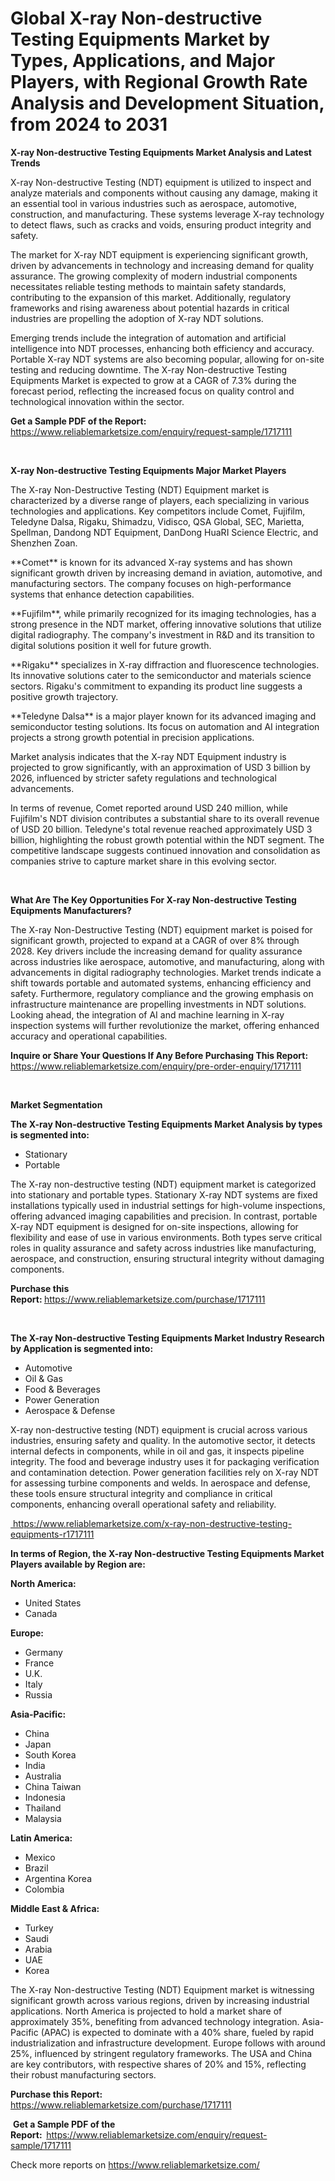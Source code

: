 <p><h1>Global X-ray Non-destructive Testing Equipments Market by Types, Applications, and Major Players, with Regional Growth Rate Analysis and Development Situation, from 2024 to 2031</h1></p><p><strong>X-ray Non-destructive Testing Equipments Market Analysis and Latest Trends</strong></p>
<p><p>X-ray Non-destructive Testing (NDT) equipment is utilized to inspect and analyze materials and components without causing any damage, making it an essential tool in various industries such as aerospace, automotive, construction, and manufacturing. These systems leverage X-ray technology to detect flaws, such as cracks and voids, ensuring product integrity and safety.</p><p>The market for X-ray NDT equipment is experiencing significant growth, driven by advancements in technology and increasing demand for quality assurance. The growing complexity of modern industrial components necessitates reliable testing methods to maintain safety standards, contributing to the expansion of this market. Additionally, regulatory frameworks and rising awareness about potential hazards in critical industries are propelling the adoption of X-ray NDT solutions.</p><p>Emerging trends include the integration of automation and artificial intelligence into NDT processes, enhancing both efficiency and accuracy. Portable X-ray NDT systems are also becoming popular, allowing for on-site testing and reducing downtime. The X-ray Non-destructive Testing Equipments Market is expected to grow at a CAGR of 7.3% during the forecast period, reflecting the increased focus on quality control and technological innovation within the sector.</p></p>
<p><strong>Get a Sample PDF of the Report:&nbsp;</strong> <a href="https://www.reliablemarketsize.com/enquiry/request-sample/1717111?utm_campaign=1131&utm_medium=2&utm_source=Github&utm_content=ia&utm_term=28122024&utm_id=x-ray-non-destructive-testing-equipments">https://www.reliablemarketsize.com/enquiry/request-sample/1717111</a></p>
<p>&nbsp;</p>
<p><strong>X-ray Non-destructive Testing Equipments Major Market Players</strong></p>
<p><p>The X-ray Non-Destructive Testing (NDT) Equipment market is characterized by a diverse range of players, each specializing in various technologies and applications. Key competitors include Comet, Fujifilm, Teledyne Dalsa, Rigaku, Shimadzu, Vidisco, QSA Global, SEC, Marietta, Spellman, Dandong NDT Equipment, DanDong HuaRI Science Electric, and Shenzhen Zoan.</p><p>**Comet** is known for its advanced X-ray systems and has shown significant growth driven by increasing demand in aviation, automotive, and manufacturing sectors. The company focuses on high-performance systems that enhance detection capabilities.</p><p>**Fujifilm**, while primarily recognized for its imaging technologies, has a strong presence in the NDT market, offering innovative solutions that utilize digital radiography. The company's investment in R&D and its transition to digital solutions position it well for future growth.</p><p>**Rigaku** specializes in X-ray diffraction and fluorescence technologies. Its innovative solutions cater to the semiconductor and materials science sectors. Rigaku's commitment to expanding its product line suggests a positive growth trajectory.</p><p>**Teledyne Dalsa** is a major player known for its advanced imaging and semiconductor testing solutions. Its focus on automation and AI integration projects a strong growth potential in precision applications.</p><p>Market analysis indicates that the X-ray NDT Equipment industry is projected to grow significantly, with an approximation of USD 3 billion by 2026, influenced by stricter safety regulations and technological advancements. </p><p>In terms of revenue, Comet reported around USD 240 million, while Fujifilm's NDT division contributes a substantial share to its overall revenue of USD 20 billion. Teledyne's total revenue reached approximately USD 3 billion, highlighting the robust growth potential within the NDT segment. The competitive landscape suggests continued innovation and consolidation as companies strive to capture market share in this evolving sector.</p></p>
<p>&nbsp;</p>
<p><strong>What Are The Key Opportunities For X-ray Non-destructive Testing Equipments Manufacturers?</strong></p>
<p><p>The X-ray Non-Destructive Testing (NDT) equipment market is poised for significant growth, projected to expand at a CAGR of over 8% through 2028. Key drivers include the increasing demand for quality assurance across industries like aerospace, automotive, and manufacturing, along with advancements in digital radiography technologies. Market trends indicate a shift towards portable and automated systems, enhancing efficiency and safety. Furthermore, regulatory compliance and the growing emphasis on infrastructure maintenance are propelling investments in NDT solutions. Looking ahead, the integration of AI and machine learning in X-ray inspection systems will further revolutionize the market, offering enhanced accuracy and operational capabilities.</p></p>
<p><strong>Inquire or Share Your Questions If Any Before Purchasing This Report:</strong> <a href="https://www.reliablemarketsize.com/enquiry/pre-order-enquiry/1717111?utm_campaign=1131&utm_medium=2&utm_source=Github&utm_content=ia&utm_term=28122024&utm_id=x-ray-non-destructive-testing-equipments">https://www.reliablemarketsize.com/enquiry/pre-order-enquiry/1717111</a></p>
<p>&nbsp;</p>
<p><strong>Market Segmentation</strong></p>
<p><strong>The X-ray Non-destructive Testing Equipments Market Analysis by types is segmented into:</strong></p>
<p><ul><li>Stationary</li><li>Portable</li></ul></p>
<p><p>The X-ray non-destructive testing (NDT) equipment market is categorized into stationary and portable types. Stationary X-ray NDT systems are fixed installations typically used in industrial settings for high-volume inspections, offering advanced imaging capabilities and precision. In contrast, portable X-ray NDT equipment is designed for on-site inspections, allowing for flexibility and ease of use in various environments. Both types serve critical roles in quality assurance and safety across industries like manufacturing, aerospace, and construction, ensuring structural integrity without damaging components.</p></p>
<p><strong>Purchase this Report:&nbsp;</strong><a href="https://www.reliablemarketsize.com/purchase/1717111?utm_campaign=1131&utm_medium=2&utm_source=Github&utm_content=ia&utm_term=28122024&utm_id=x-ray-non-destructive-testing-equipments">https://www.reliablemarketsize.com/purchase/1717111</a></p>
<p>&nbsp;</p>
<p><strong>The X-ray Non-destructive Testing Equipments Market Industry Research by Application is segmented into:</strong></p>
<p><ul><li>Automotive</li><li>Oil & Gas</li><li>Food & Beverages</li><li>Power Generation</li><li>Aerospace & Defense</li></ul></p>
<p><p>X-ray non-destructive testing (NDT) equipment is crucial across various industries, ensuring safety and quality. In the automotive sector, it detects internal defects in components, while in oil and gas, it inspects pipeline integrity. The food and beverage industry uses it for packaging verification and contamination detection. Power generation facilities rely on X-ray NDT for assessing turbine components and welds. In aerospace and defense, these tools ensure structural integrity and compliance in critical components, enhancing overall operational safety and reliability.</p></p>
<p><a href="https://www.reliablemarketsize.com/x-ray-non-destructive-testing-equipments-r1717111?utm_campaign=1131&utm_medium=2&utm_source=Github&utm_content=ia&utm_term=28122024&utm_id=x-ray-non-destructive-testing-equipments">&nbsp;https://www.reliablemarketsize.com/x-ray-non-destructive-testing-equipments-r1717111</a></p>
<p><strong>In terms of Region, the X-ray Non-destructive Testing Equipments Market Players available by Region are:</strong></p>
<p>
    <p> <strong> North America: </strong>
        <ul>
            <li>United States</li>
            <li>Canada</li>
        </ul>
        </p> 
    <p> <strong> Europe: </strong>
        <ul>
            <li>Germany</li>
            <li>France</li>
            <li>U.K.</li>
            <li>Italy</li>
            <li>Russia</li>
        </ul>
        </p> 
    <p> <strong> Asia-Pacific: </strong>
        <ul>
            <li>China</li>
            <li>Japan</li>
            <li>South Korea</li>
            <li>India</li>
            <li>Australia</li>
            <li>China Taiwan</li>
            <li>Indonesia</li>
            <li>Thailand</li>
            <li>Malaysia</li>
        </ul>
        </p> 
    <p> <strong> Latin America: </strong>
        <ul>
            <li>Mexico</li>
            <li>Brazil</li>
            <li>Argentina Korea</li>
            <li>Colombia</li>
        </ul>
        </p> 
    <p> <strong> Middle East & Africa: </strong>
        <ul>
            <li>Turkey</li>
            <li>Saudi</li>
            <li>Arabia</li>
            <li>UAE</li>
            <li>Korea</li>
        </ul>
    </p>
    </p>
<p><p>The X-ray Non-destructive Testing (NDT) Equipment market is witnessing significant growth across various regions, driven by increasing industrial applications. North America is projected to hold a market share of approximately 35%, benefiting from advanced technology integration. Asia-Pacific (APAC) is expected to dominate with a 40% share, fueled by rapid industrialization and infrastructure development. Europe follows with around 25%, influenced by stringent regulatory frameworks. The USA and China are key contributors, with respective shares of 20% and 15%, reflecting their robust manufacturing sectors.</p></p>
<p><strong>Purchase this Report: </strong><a href="https://www.reliablemarketsize.com/purchase/1717111?utm_campaign=1131&utm_medium=2&utm_source=Github&utm_content=ia&utm_term=28122024&utm_id=x-ray-non-destructive-testing-equipments">https://www.reliablemarketsize.com/purchase/1717111</a></p>
<p>&nbsp;<strong>Get a Sample PDF of the Report:&nbsp;&nbsp;</strong><a href="https://www.reliablemarketsize.com/enquiry/request-sample/1717111?utm_campaign=1131&utm_medium=2&utm_source=Github&utm_content=ia&utm_term=28122024&utm_id=x-ray-non-destructive-testing-equipments">https://www.reliablemarketsize.com/enquiry/request-sample/1717111</a></p>
<p><strong></strong></p>
<p>Check more reports on <a href="https://www.reliablemarketsize.com/?utm_campaign=1131&utm_medium=2&utm_source=Github&utm_content=ia&utm_term=28122024&utm_id=x-ray-non-destructive-testing-equipments">https://www.reliablemarketsize.com/</a></p>